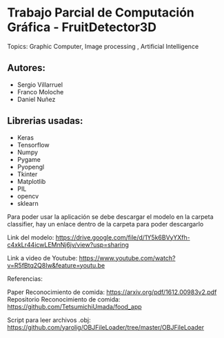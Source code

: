 # Trabajo Parcial de Computación Gráfica - FruitDetector3D
Topics: Graphic Computer, Image processing , Artificial Intelligence

## Autores:
* Sergio Villarruel
* Franco Moloche
* Daniel Nuñez

## Librerias usadas:

* Keras
* Tensorflow
* Numpy
* Pygame
* Pyopengl
* Tkinter
* Matplotlib
* PIL
* opencv
* sklearn

Para poder usar la aplicación se debe descargar el modelo en la carpeta classifier, hay un enlace dentro de la carpeta para poder descargarlo

Link del modelo: https://drive.google.com/file/d/1Y5k6BVyYXfh-c4xkLr44icwLEMnNj6jv/view?usp=sharing

Link a video de Youtube: https://www.youtube.com/watch?v=R5fBtq2Q8Iw&feature=youtu.be

Referencias:

Paper Reconocimiento de comida:
https://arxiv.org/pdf/1612.00983v2.pdf
Repositorio Reconocimiento de comida:
https://github.com/TetsumichiUmada/food_app

Script para leer archivos .obj:
https://github.com/yarolig/OBJFileLoader/tree/master/OBJFileLoader
